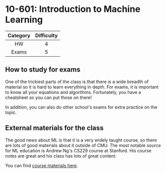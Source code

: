 # 10-601: Introduction to Machine Learning

| Category | Difficulty |
|:-:       | :-:        |
| HW       | 4     |
| Exams    | 5|

## How to study for exams

One of the trickiest parts of the class is that there is a wide
breadth of material so it is hard to learn everything in depth.
For exams, it is important to know all your equations and algorithms.
Fortunately, you have a cheatsheet so you can put those on there!

In addition, you can also do other school's exams for extra practice on the topic.

## External materials for the class

The good news about ML is that it is a very widely taught course, so there are lots of good materials about it outside of CMU. The most notable source for ML education is Andrew Ng's CS229 course at Stanford. His course notes are great and his class has lots of great content.

You can find [course materials here](https://github.com/SKKSaikia/CS229_ML).